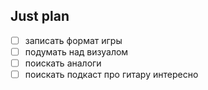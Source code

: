 ## Just plan
- [ ] записать формат игры
- [ ] подумать над визуалом
- [ ] поискать аналоги
- [ ] поискать подкаст про гитару интересно
